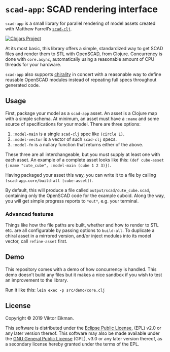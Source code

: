 # `scad-app`: SCAD rendering interface

`scad-app` is a small library for parallel rendering of model assets created
with Matthew Farrell’s [`scad-clj`](https://github.com/farrellm/scad-clj).

[![Clojars Project](https://img.shields.io/clojars/v/scad-app.svg)](https://clojars.org/scad-app)

At its most basic, this library offers a simple, standardized way to get SCAD
files and render them to STL with OpenSCAD, from Clojure. Concurrency is done
with `core.async`, automatically using a reasonable amount of CPU threads for
your hardware.

`scad-app` also supports [chirality](https://en.wikipedia.org/wiki/Chirality)
in concert with a reasonable way to define reusable OpenSCAD modules instead of
repeating full specs throughout generated code.

## Usage

First, package your model as a `scad-app` asset. An asset is a Clojure map
with a simple schema. At minimum, an asset must have a `:name` and some
source of specifications for your model. There are three options:

1. `:model-main` is a single `scad-clj` spec like `(circle 1)`.
2. `:model-vector` is a vector of such `scad-clj` specs.
3. `:model-fn` is a nullary function that returns either of the above.

These three are all interchangeable, but you must supply at least one with each
asset. An example of a complete asset looks like this:
`(def cube-asset {:name "cute_cube", :model-main (cube 1 2 3)})`.

Having packaged your asset this way, you can write it to a file by calling
`(scad-app.core/build-all [cube-asset])`.

By default, this will produce a file called `output/scad/cute_cube.scad`,
containing only the OpenSCAD code for the example cuboid.
Along the way, you will get simple progress reports to `*out*`, e.g. your
terminal.

### Advanced features

Things like how the file paths are built, whether and how to render to STL etc.
are all configurable by passing options to `build-all`. To duplicate a chiral
asset in a mirrored version, and/or inject modules into its model vector, call
`refine-asset` first.

## Demo

This repository comes with a demo of how concurrency is handled. This demo
doesn’t build any files but it makes a nice sandbox if you wish to test an
improvement to the library.

Run it like this: `lein exec -p src/demo/core.clj`

## License

Copyright © 2019 Viktor Eikman.

This software is distributed under the [Eclipse Public License](LICENSE-EPL),
(EPL) v2.0 or any later version thereof. This software may also be made
available under the [GNU General Public License](LICENSE-GPL) (GPL), v3.0 or
any later version thereof, as a secondary license hereby granted under the
terms of the EPL.
